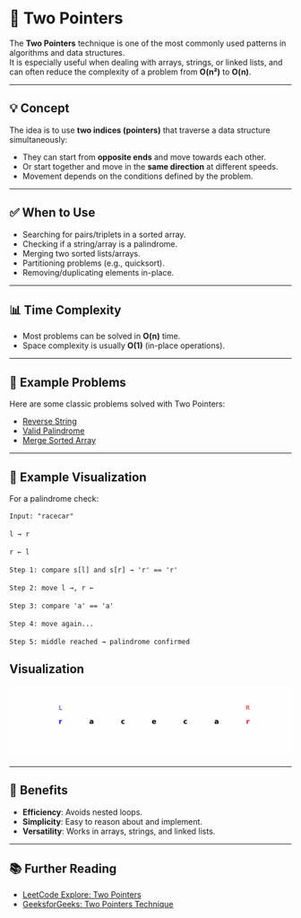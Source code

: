 # 🧭 Two Pointers

The **Two Pointers** technique is one of the most commonly used patterns in algorithms and data structures.  
It is especially useful when dealing with arrays, strings, or linked lists, and can often reduce the complexity of a problem from **O(n²)** to **O(n)**.

---

## 💡 Concept
The idea is to use **two indices (pointers)** that traverse a data structure simultaneously:
- They can start from **opposite ends** and move towards each other.
- Or start together and move in the **same direction** at different speeds.
- Movement depends on the conditions defined by the problem.

---

## ✅ When to Use
- Searching for pairs/triplets in a sorted array.
- Checking if a string/array is a palindrome.
- Merging two sorted lists/arrays.
- Partitioning problems (e.g., quicksort).
- Removing/duplicating elements in-place.

---

## 📊 Time Complexity
- Most problems can be solved in **O(n)** time.
- Space complexity is usually **O(1)** (in-place operations).

---

## 📑 Example Problems
Here are some classic problems solved with Two Pointers:
- [Reverse String](reverse_string.py)  
- [Valid Palindrome](valid_palindrome.py)  
- [Merge Sorted Array](merge_sorted_array.py)  

---

## 🔎 Example Visualization
For a palindrome check:
```
Input: "racecar"

l → r

r ← l

Step 1: compare s[l] and s[r] → 'r' == 'r'

Step 2: move l →, r ←

Step 3: compare 'a' == 'a'

Step 4: move again...

Step 5: middle reached → palindrome confirmed

```

## Visualization

![Two Pointers Visualization](./two_pointers.gif)


---

## 🚀 Benefits
- **Efficiency**: Avoids nested loops.
- **Simplicity**: Easy to reason about and implement.
- **Versatility**: Works in arrays, strings, and linked lists.

---

## 📚 Further Reading
- [LeetCode Explore: Two Pointers](https://leetcode.com/explore/learn/card/array-and-string/205/array-two-pointer-technique/)  
- [GeeksforGeeks: Two Pointers Technique](https://www.geeksforgeeks.org/two-pointers-technique/)  
